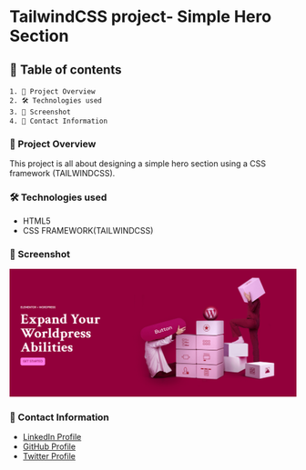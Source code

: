 # TailwindCSS project- Simple Hero Section

## 📑 Table of contents
    1. 📖 Project Overview
    2. 🛠️ Technologies used
    3. 📸 Screenshot
    4. 👤 Contact Information


### 📖 Project Overview

This project is all about designing a simple hero section using a CSS framework (TAILWINDCSS).

### 🛠️ Technologies used
* HTML5
* CSS FRAMEWORK(TAILWINDCSS)


### 📸 Screenshot
![Screenshot of the project](./build/images/screenshot.png)

### 👤 Contact Information

* [LinkedIn Profile](https://www.linkedin.com/in/augustine-ugberaese-223692162/)
* [GitHub Profile](https://github.com/Ambitiousdude/)
* [Twitter Profile](https://twitter.com/AUgberaese/)